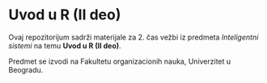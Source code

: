 # Uvod u R (II deo)

Ovaj repozitorijum sadrži materijale za 2. čas vežbi iz predmeta *Inteligentni sistemi* na temu **Uvod u R (II deo)**.

Predmet se izvodi na Fakultetu organizacionih nauka, Univerzitet u Beogradu.